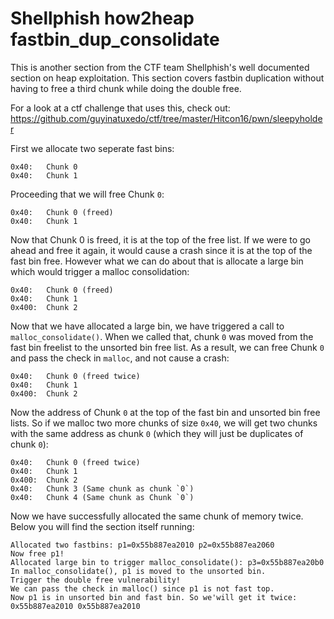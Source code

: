 # Shellphish how2heap fastbin_dup_consolidate
This is another section from the CTF team Shellphish's well documented section on heap exploitation. This section covers fastbin duplication without having to free a third chunk while doing the double free.

For a look at a ctf challenge that uses this, check out: https://github.com/guyinatuxedo/ctf/tree/master/Hitcon16/pwn/sleepyholder

First we allocate two seperate fast bins:
```
0x40:	Chunk 0
0x40:	Chunk 1
```

Proceeding that we will free Chunk `0`:

```
0x40:	Chunk 0 (freed)
0x40:	Chunk 1
```

Now that Chunk 0 is freed, it is at the top of the free list. If we were to go ahead and free it again, it would cause a crash since it is at the top of the fast bin free. However what we can do about that is allocate a large bin which would trigger a malloc consolidation:

```
0x40:	Chunk 0 (freed)
0x40:	Chunk 1
0x400:	Chunk 2
```  

Now that we have allocated a large bin, we have triggered a call to `malloc_consolidate()`. When we called that, chunk `0` was moved from the fast bin freelist to the unsorted bin free list. As a result, we can free Chunk `0` and pass the check in `malloc`, and not cause a crash:

```
0x40:	Chunk 0 (freed twice)
0x40:	Chunk 1
0x400:	Chunk 2
``` 

Now the address of Chunk `0` at the top of the fast bin and unsorted bin free lists. So if we malloc two more chunks of size `0x40`, we will get two chunks with the same address as chunk `0` (which they will just be duplicates of chunk `0`):

```
0x40:	Chunk 0 (freed twice)
0x40:	Chunk 1
0x400:	Chunk 2
0x40:	Chunk 3 (Same chunk as chunk `0`)
0x40:	Chunk 4 (Same chunk as Chunk `0`)
```

Now we have successfully allocated the same chunk of memory twice. Below you will find the section itself running:

```
Allocated two fastbins: p1=0x55b887ea2010 p2=0x55b887ea2060
Now free p1!
Allocated large bin to trigger malloc_consolidate(): p3=0x55b887ea20b0
In malloc_consolidate(), p1 is moved to the unsorted bin.
Trigger the double free vulnerability!
We can pass the check in malloc() since p1 is not fast top.
Now p1 is in unsorted bin and fast bin. So we'will get it twice: 0x55b887ea2010 0x55b887ea2010
```
